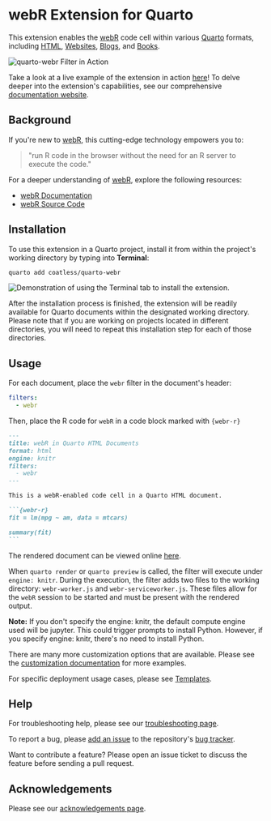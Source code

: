 # webR Extension for Quarto

This extension enables the [webR](https://docs.r-wasm.org/webr/latest/) code cell within various [Quarto](https://quarto.org/) formats, including [HTML](https://quarto.org/docs/output-formats/html-basics.html), [Websites](https://quarto.org/docs/websites/), [Blogs](https://quarto.org/docs/websites/website-blog.html), and [Books](https://quarto.org/docs/books). 

![`quarto-webr` Filter in Action](https://i.imgur.com/NCTDwUk.gif)

Take a look at a live example of the extension in action [here](https://quarto-webr.thecoatlessprofessor.com/examples/readme)! To delve deeper into the extension's capabilities, see our comprehensive [documentation website](https://quarto-webr.thecoatlessprofessor.com/).

## Background

If you're new to [webR](https://docs.r-wasm.org/webr/latest/), this cutting-edge technology empowers you to:

> "run R code in the browser without the need for an R server to execute the code."

For a deeper understanding of [webR](https://docs.r-wasm.org/webr/latest/), explore the following resources:

- [webR Documentation](https://docs.r-wasm.org/webr/latest/)
- [webR Source Code](https://github.com/r-wasm/webr/)

## Installation 

To use this extension in a Quarto project, install it from within the project's working directory by typing into **Terminal**:

``` bash
quarto add coatless/quarto-webr
```

![Demonstration of using the Terminal tab to install the extension.](https://i.imgur.com/aVuBdyN.png)

After the installation process is finished, the extension will be readily available for Quarto documents within the designated working directory. Please note that if you are working on projects located in different directories, you will need to repeat this installation step for each of those directories.

## Usage

For each document, place the `webr` filter in the document's header:

```yaml
filters:
  - webr
```

Then, place the R code for `webR` in a code block marked with `{webr-r}`

````markdown
---
title: webR in Quarto HTML Documents
format: html
engine: knitr
filters:
  - webr
---

This is a webR-enabled code cell in a Quarto HTML document.

```{webr-r}
fit = lm(mpg ~ am, data = mtcars)

summary(fit)
```
````

The rendered document can be viewed online [here](https://quarto-webr.thecoatlessprofessor.com/examples/readme).

When `quarto render` or `quarto preview` is called, the filter will execute under `engine: knitr`. 
During the execution, the filter adds two files to the working directory: `webr-worker.js` and `webr-serviceworker.js`. These files allow for the 
`webR` session to be started and must be present with the rendered output. 

 **Note:** If you don't specify the engine: knitr, the default compute engine used will be jupyter. This could trigger prompts to install Python. However, if you specify engine: knitr, there's no need to install Python.

There are many more customization options that are available. Please see the [customization documentation](https://quarto-webr.thecoatlessprofessor.com/qwebr-meta-options.html) for more examples.

For specific deployment usage cases, please see [Templates](https://quarto-webr.thecoatlessprofessor.com/qwebr-deployment-templates.html). 

## Help

For troubleshooting help, please see our [troubleshooting page](https://quarto-webr.thecoatlessprofessor.com/qwebr-troubleshooting.html).

To report a bug, please [add an issue](https://github.com/coatless/quarto-webr/issues/new) to the repository's [bug tracker](https://github.com/coatless/quarto-webr/issues).

Want to contribute a feature? Please open an issue ticket to discuss the feature before sending a pull request. 

## Acknowledgements

Please see our [acknowledgements page](https://quarto-webr.thecoatlessprofessor.com/qwebr-acknowledgements.html).
